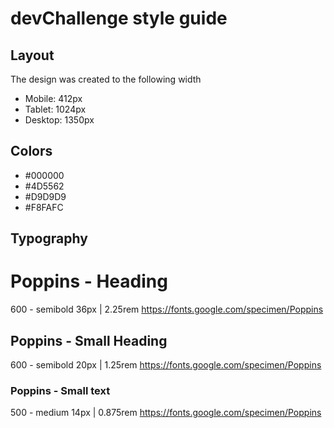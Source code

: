 # devChallenge style guide

## Layout
The design was created to the following width
- Mobile: 412px
- Tablet: 1024px
- Desktop: 1350px

## Colors
- #000000
- #4D5562
- #D9D9D9
- #F8FAFC

## Typography
# Poppins - Heading
600 - semibold
36px | 2.25rem
https://fonts.google.com/specimen/Poppins

## Poppins - Small Heading
600 - semibold
20px | 1.25rem
https://fonts.google.com/specimen/Poppins

### Poppins - Small text
500 - medium
14px | 0.875rem
https://fonts.google.com/specimen/Poppins

